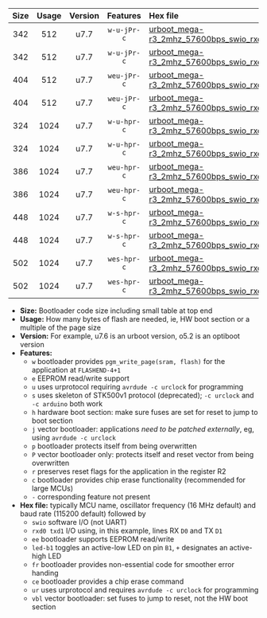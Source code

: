|Size|Usage|Version|Features|Hex file|
|:-:|:-:|:-:|:-:|:--|
|342|512|u7.7|`w-u-jPr-c`|[urboot_mega-r3_2mhz_57600bps_swio_rxd2_txd3_led+b7_fr_ce_ur_vbl.hex](https://raw.githubusercontent.com/stefanrueger/urboot.hex/main/boards/mega-r3/fcpu_2mhz/57600_bps/urboot_mega-r3_2mhz_57600bps_swio_rxd2_txd3_led+b7_fr_ce_ur_vbl.hex)|
|342|512|u7.7|`w-u-jPr-c`|[urboot_mega-r3_2mhz_57600bps_swio_rxe0_txe1_led+b7_fr_ce_ur_vbl.hex](https://raw.githubusercontent.com/stefanrueger/urboot.hex/main/boards/mega-r3/fcpu_2mhz/57600_bps/urboot_mega-r3_2mhz_57600bps_swio_rxe0_txe1_led+b7_fr_ce_ur_vbl.hex)|
|404|512|u7.7|`weu-jPr-c`|[urboot_mega-r3_2mhz_57600bps_swio_rxd2_txd3_ee_led+b7_fr_ce_ur_vbl.hex](https://raw.githubusercontent.com/stefanrueger/urboot.hex/main/boards/mega-r3/fcpu_2mhz/57600_bps/urboot_mega-r3_2mhz_57600bps_swio_rxd2_txd3_ee_led+b7_fr_ce_ur_vbl.hex)|
|404|512|u7.7|`weu-jPr-c`|[urboot_mega-r3_2mhz_57600bps_swio_rxe0_txe1_ee_led+b7_fr_ce_ur_vbl.hex](https://raw.githubusercontent.com/stefanrueger/urboot.hex/main/boards/mega-r3/fcpu_2mhz/57600_bps/urboot_mega-r3_2mhz_57600bps_swio_rxe0_txe1_ee_led+b7_fr_ce_ur_vbl.hex)|
|324|1024|u7.7|`w-u-hpr-c`|[urboot_mega-r3_2mhz_57600bps_swio_rxd2_txd3_led+b7_fr_ce_ur.hex](https://raw.githubusercontent.com/stefanrueger/urboot.hex/main/boards/mega-r3/fcpu_2mhz/57600_bps/urboot_mega-r3_2mhz_57600bps_swio_rxd2_txd3_led+b7_fr_ce_ur.hex)|
|324|1024|u7.7|`w-u-hpr-c`|[urboot_mega-r3_2mhz_57600bps_swio_rxe0_txe1_led+b7_fr_ce_ur.hex](https://raw.githubusercontent.com/stefanrueger/urboot.hex/main/boards/mega-r3/fcpu_2mhz/57600_bps/urboot_mega-r3_2mhz_57600bps_swio_rxe0_txe1_led+b7_fr_ce_ur.hex)|
|386|1024|u7.7|`weu-hpr-c`|[urboot_mega-r3_2mhz_57600bps_swio_rxd2_txd3_ee_led+b7_fr_ce_ur.hex](https://raw.githubusercontent.com/stefanrueger/urboot.hex/main/boards/mega-r3/fcpu_2mhz/57600_bps/urboot_mega-r3_2mhz_57600bps_swio_rxd2_txd3_ee_led+b7_fr_ce_ur.hex)|
|386|1024|u7.7|`weu-hpr-c`|[urboot_mega-r3_2mhz_57600bps_swio_rxe0_txe1_ee_led+b7_fr_ce_ur.hex](https://raw.githubusercontent.com/stefanrueger/urboot.hex/main/boards/mega-r3/fcpu_2mhz/57600_bps/urboot_mega-r3_2mhz_57600bps_swio_rxe0_txe1_ee_led+b7_fr_ce_ur.hex)|
|448|1024|u7.7|`w-s-hpr-c`|[urboot_mega-r3_2mhz_57600bps_swio_rxd2_txd3_led+b7_fr_ce.hex](https://raw.githubusercontent.com/stefanrueger/urboot.hex/main/boards/mega-r3/fcpu_2mhz/57600_bps/urboot_mega-r3_2mhz_57600bps_swio_rxd2_txd3_led+b7_fr_ce.hex)|
|448|1024|u7.7|`w-s-hpr-c`|[urboot_mega-r3_2mhz_57600bps_swio_rxe0_txe1_led+b7_fr_ce.hex](https://raw.githubusercontent.com/stefanrueger/urboot.hex/main/boards/mega-r3/fcpu_2mhz/57600_bps/urboot_mega-r3_2mhz_57600bps_swio_rxe0_txe1_led+b7_fr_ce.hex)|
|502|1024|u7.7|`wes-hpr-c`|[urboot_mega-r3_2mhz_57600bps_swio_rxd2_txd3_ee_led+b7_fr_ce.hex](https://raw.githubusercontent.com/stefanrueger/urboot.hex/main/boards/mega-r3/fcpu_2mhz/57600_bps/urboot_mega-r3_2mhz_57600bps_swio_rxd2_txd3_ee_led+b7_fr_ce.hex)|
|502|1024|u7.7|`wes-hpr-c`|[urboot_mega-r3_2mhz_57600bps_swio_rxe0_txe1_ee_led+b7_fr_ce.hex](https://raw.githubusercontent.com/stefanrueger/urboot.hex/main/boards/mega-r3/fcpu_2mhz/57600_bps/urboot_mega-r3_2mhz_57600bps_swio_rxe0_txe1_ee_led+b7_fr_ce.hex)|

- **Size:** Bootloader code size including small table at top end
- **Usage:** How many bytes of flash are needed, ie, HW boot section or a multiple of the page size
- **Version:** For example, u7.6 is an urboot version, o5.2 is an optiboot version
- **Features:**
  + `w` bootloader provides `pgm_write_page(sram, flash)` for the application at `FLASHEND-4+1`
  + `e` EEPROM read/write support
  + `u` uses urprotocol requiring `avrdude -c urclock` for programming
  + `s` uses skeleton of STK500v1 protocol (deprecated); `-c urclock` and `-c arduino` both work
  + `h` hardware boot section: make sure fuses are set for reset to jump to boot section
  + `j` vector bootloader: applications *need to be patched externally*, eg, using `avrdude -c urclock`
  + `p` bootloader protects itself from being overwritten
  + `P` vector bootloader only: protects itself and reset vector from being overwritten
  + `r` preserves reset flags for the application in the register R2
  + `c` bootloader provides chip erase functionality (recommended for large MCUs)
  + `-` corresponding feature not present
- **Hex file:** typically MCU name, oscillator frequency (16 MHz default) and baud rate (115200 default) followed by
  + `swio` software I/O (not UART)
  + `rxd0 txd1` I/O using, in this example, lines RX `D0` and TX `D1`
  + `ee` bootloader supports EEPROM read/write
  + `led-b1` toggles an active-low LED on pin `B1`, `+` designates an active-high LED
  + `fr` bootloader provides non-essential code for smoother error handing
  + `ce` bootloader provides a chip erase command
  + `ur` uses urprotocol and requires `avrdude -c urclock` for programming
  + `vbl` vector bootloader: set fuses to jump to reset, not the HW boot section
